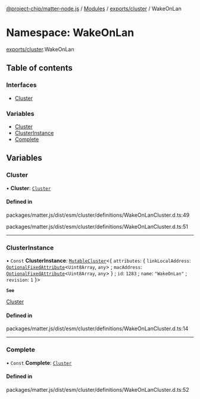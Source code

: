 [@project-chip/matter-node.js](../README.md) / [Modules](../modules.md) / [exports/cluster](exports_cluster.md) / WakeOnLan

# Namespace: WakeOnLan

[exports/cluster](exports_cluster.md).WakeOnLan

## Table of contents

### Interfaces

- [Cluster](../interfaces/exports_cluster.WakeOnLan.Cluster.md)

### Variables

- [Cluster](exports_cluster.WakeOnLan.md#cluster)
- [ClusterInstance](exports_cluster.WakeOnLan.md#clusterinstance)
- [Complete](exports_cluster.WakeOnLan.md#complete)

## Variables

### Cluster

• **Cluster**: [`Cluster`](../interfaces/exports_cluster.WakeOnLan.Cluster.md)

#### Defined in

packages/matter.js/dist/esm/cluster/definitions/WakeOnLanCluster.d.ts:49

packages/matter.js/dist/esm/cluster/definitions/WakeOnLanCluster.d.ts:51

___

### ClusterInstance

• `Const` **ClusterInstance**: [`MutableCluster`](../interfaces/exports_cluster.MutableCluster-1.md)\<\{ `attributes`: \{ `linkLocalAddress`: [`OptionalFixedAttribute`](../interfaces/exports_cluster.OptionalFixedAttribute.md)\<`Uint8Array`, `any`\> ; `macAddress`: [`OptionalFixedAttribute`](../interfaces/exports_cluster.OptionalFixedAttribute.md)\<`Uint8Array`, `any`\>  } ; `id`: ``1283`` ; `name`: ``"WakeOnLan"`` ; `revision`: ``1``  }\>

**`See`**

[Cluster](exports_cluster.WakeOnLan.md#cluster)

#### Defined in

packages/matter.js/dist/esm/cluster/definitions/WakeOnLanCluster.d.ts:14

___

### Complete

• `Const` **Complete**: [`Cluster`](../interfaces/exports_cluster.WakeOnLan.Cluster.md)

#### Defined in

packages/matter.js/dist/esm/cluster/definitions/WakeOnLanCluster.d.ts:52
